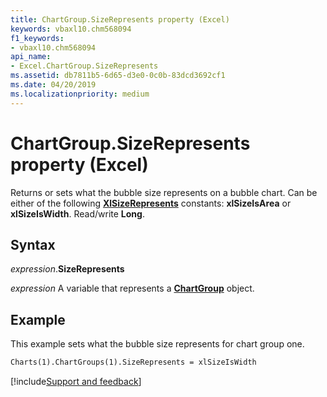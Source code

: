 ```yaml
---
title: ChartGroup.SizeRepresents property (Excel)
keywords: vbaxl10.chm568094
f1_keywords:
- vbaxl10.chm568094
api_name:
- Excel.ChartGroup.SizeRepresents
ms.assetid: db7811b5-6d65-d3e0-0c0b-83dcd3692cf1
ms.date: 04/20/2019
ms.localizationpriority: medium
---
```



# ChartGroup.SizeRepresents property (Excel)

Returns or sets what the bubble size represents on a bubble chart. Can be either of the following **[XlSizeRepresents](Excel.XlSizeRepresents.md)** constants: **xlSizeIsArea** or **xlSizeIsWidth**. Read/write **Long**.


## Syntax

_expression_.**SizeRepresents**

_expression_ A variable that represents a **[ChartGroup](Excel.ChartGroup(object).md)** object.


## Example

This example sets what the bubble size represents for chart group one.

```vb
Charts(1).ChartGroups(1).SizeRepresents = xlSizeIsWidth
```




[!include[Support and feedback](~/includes/feedback-boilerplate.md)]
